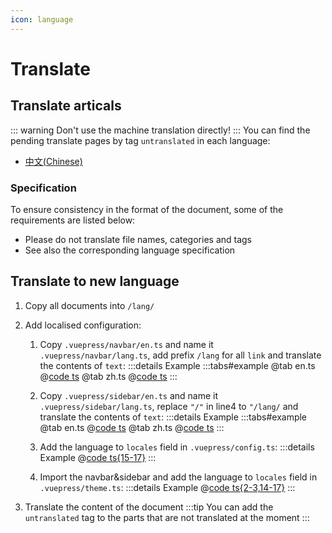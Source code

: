 ```yaml
---
icon: language
---
```


# Translate

## Translate articals

::: warning
Don't use the machine translation directly!
:::
You can find the pending translate pages by tag `untranslated` in each language:

- [中文(Chinese)](/zh/tag/untranslated)

### Specification

To ensure consistency in the format of the document, some of the requirements are listed below:

- Please do not translate file names, categories and tags
- See also the corresponding language specification

## Translate to new language

1. Copy all documents into `/lang/`
2. Add localised configuration:

   1. Copy `.vuepress/navbar/en.ts` and name it `.vuepress/navbar/lang.ts`, add prefix `/lang` for all `link` and translate the contents of `text`:
      :::details Example
      :::tabs#example
      @tab en.ts
      @[code ts](@docs-root/.vuepress/navbar/en.ts)
      @tab zh.ts
      @[code ts](@docs-root/.vuepress/navbar/zh.ts)
      :::

   2. Copy `.vuepress/sidebar/en.ts` and name it `.vuepress/sidebar/lang.ts`, replace `"/"` in line4 to `"/lang/` and translate the contents of `text`:
      :::details Example
      :::tabs#example
      @tab en.ts
      @[code ts](@docs-root/.vuepress/sidebar/en.ts)
      @tab zh.ts
      @[code ts](@docs-root/.vuepress/sidebar/zh.ts)
      :::

   3. Add the language to `locales` field in `.vuepress/config.ts`:
      :::details Example
      @[code ts{15-17}](@docs-root/.vuepress/config.ts)
      :::
   4. Import the navbar&sidebar and add the language to `locales` field in `.vuepress/theme.ts`:
      :::details Example
      @[code ts{2-3,14-17}](@docs-root/.vuepress/theme.ts)
      :::

3. Translate the content of the document
   :::tip
   You can add the `untranslated` tag to the parts that are not translated at the moment
   :::
